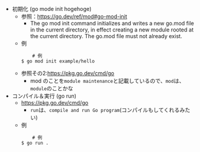 - 初期化 (go mode init hogehoge)  
    - 参照：https://go.dev/ref/mod#go-mod-init  
        - The go mod init command initializes and writes a new go.mod file in the current directory, in effect creating a new module rooted at the current directory. The go.mod file must not already exist.  
    - 例  
        ```
            # 例
        $ go mod init example/hello
        ```
    - 参照その2:https://pkg.go.dev/cmd/go  
        - mod のことを`module maintenance`と記載しているので、`mod`は、`module`のことかな
- コンパイル＆実行 (go run)  
    - https://pkg.go.dev/cmd/go  
        - `run`は、`compile and run Go program`(コンパイルもしてくれるみたい)  
    - 例  
        ```
            # 例
        $ go run .
        ```

